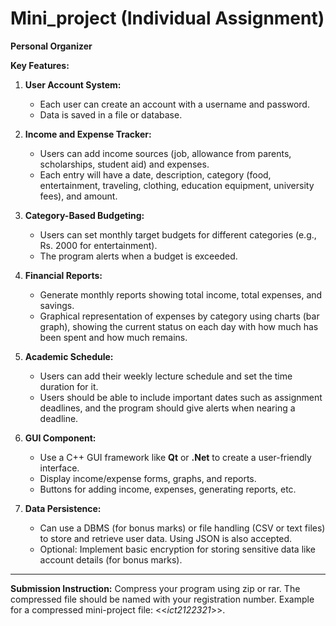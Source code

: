 # Mini_project (Individual Assignment)

**Personal Organizer**

**Key Features:**

1. **User Account System:**
   - Each user can create an account with a username and password.
   - Data is saved in a file or database.

2. **Income and Expense Tracker:**
   - Users can add income sources (job, allowance from parents, scholarships, student aid) and expenses.
   - Each entry will have a date, description, category (food, entertainment, traveling, clothing, education equipment, university fees), and amount.

3. **Category-Based Budgeting:**
   - Users can set monthly target budgets for different categories (e.g., Rs. 2000 for entertainment).
   - The program alerts when a budget is exceeded.

4. **Financial Reports:**
   - Generate monthly reports showing total income, total expenses, and savings.
   - Graphical representation of expenses by category using charts (bar graph), showing the current status on each day with how much has been spent and how much remains.

5. **Academic Schedule:**
   - Users can add their weekly lecture schedule and set the time duration for it.
   - Users should be able to include important dates such as assignment deadlines, and the program should give alerts when nearing a deadline.

6. **GUI Component:**
   - Use a C++ GUI framework like **Qt** or **.Net** to create a user-friendly interface.
   - Display income/expense forms, graphs, and reports.
   - Buttons for adding income, expenses, generating reports, etc.

7. **Data Persistence:**
   - Can use a DBMS (for bonus marks) or file handling (CSV or text files) to store and retrieve user data. Using JSON is also accepted.
   - Optional: Implement basic encryption for storing sensitive data like account details (for bonus marks).

---

**Submission Instruction:**
Compress your program using zip or rar. The compressed file should be named with your registration number. Example for a compressed mini-project file: <<*ict2122321*>>.
